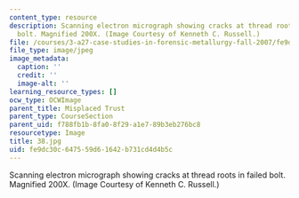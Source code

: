 ```yaml
---
content_type: resource
description: Scanning electron micrograph showing cracks at thread roots in failed
  bolt. Magnified 200X. (Image Courtesy of Kenneth C. Russell.)
file: /courses/3-a27-case-studies-in-forensic-metallurgy-fall-2007/fe9dc30c647559d61642b731cd4d4b5c_38.jpg
file_type: image/jpeg
image_metadata:
  caption: ''
  credit: ''
  image-alt: ''
learning_resource_types: []
ocw_type: OCWImage
parent_title: Misplaced Trust
parent_type: CourseSection
parent_uid: f788fb1b-8fa0-8f29-a1e7-89b3eb276bc8
resourcetype: Image
title: 38.jpg
uid: fe9dc30c-6475-59d6-1642-b731cd4d4b5c
---
```

Scanning electron micrograph showing cracks at thread roots in failed bolt. Magnified 200X. (Image Courtesy of Kenneth C. Russell.)

